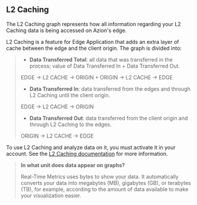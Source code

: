 ## L2 Caching

The L2 Caching graph represents how all information regarding your L2 Caching data is being accessed on Azion's edge.

L2 Caching is a feature for Edge Application that adds an extra layer of cache between the edge and the client origin. The graph is divided into:

> - **Data Transferred Total**: all data that was transferred in the process; value of Data Transferred In + Data Transferred Out.
>
> EDGE -> L2 CACHE -> ORIGIN + ORIGIN -> L2 CACHE -> EDGE
>
> - **Data Transferred In**: data transferred from the edges and through L2 Caching until the client origin.
>
> EDGE -> L2 CACHE -> ORIGIN
>
> - **Data Transferred Out**: data transferred from the client origin and through L2 Caching to the edges.
>
> ORIGIN -> L2 CACHE -> EDGE

To use L2 Caching and analyze data on it, you must activate it in your account. See the [L2 Caching documentation](https://www.azion.com/en/documentation/products/edge-application/edge-caching/#l2-caching) for more information.

> **In what unit does data appear on graphs?**
>
> Real-Time Metrics uses bytes to show your data. It automatically converts your data into megabytes (MB), gigabytes (GB), or terabytes (TB), for example, according to the amount of data available to make your visualization easier.